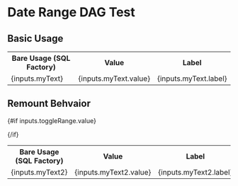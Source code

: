 # Date Range DAG Test

## Basic Usage
<TextInput name="myText"/>

<table>
<tr>
<th class="px-2">Bare Usage (SQL Factory)</th>
<th class="px-2">Value</th>
<th class="px-2">Label</th>
</tr>
<tr>
<td class="px-2">{inputs.myText}</td>
<td class="px-2">{inputs.myText.value}</td>
<td class="px-2">{inputs.myText.label}</td>
</tr>
</table>


## Remount Behvaior
<Checkbox name="toggleRange" title="Toggle Date Range" />

{#if inputs.toggleRange.value}
    <TextInput name="myText2"/>

{/if}
<table>
<tr>
<th class="px-2">Bare Usage (SQL Factory)</th>
<th class="px-2">Value</th>
<th class="px-2">Label</th>
</tr>
<tr>
<td class="px-2">{inputs.myText2}</td>
<td class="px-2">{inputs.myText2.value}</td>
<td class="px-2">{inputs.myText2.label}</td>
</tr>
</table>
